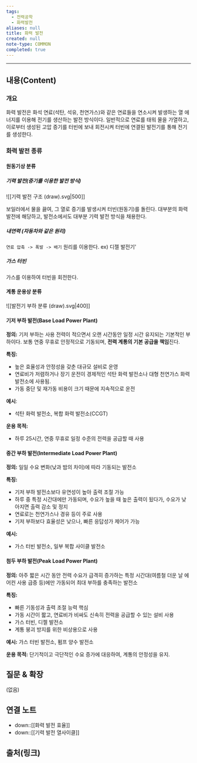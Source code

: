 ```yaml
---
tags:
  - 전력공학
  - 화력발전
aliases: null
title: 화력 발전
created: null
note-type: COMMON
completed: true
---
```


---

## 내용(Content)
### 개요

화력 발전은 화석 연료(석탄, 석유, 천연가스)와 같은 연료들을 연소시켜 발생하는 열 에너지를 이용해 전기를 생산하는 발전 방식이다. 일반적으로 연료를 태워 물을 가열하고, 이로부터 생성된 고압 증기를 터빈에 보내 회전시켜 터빈에 연결된 발전기를 통해 전기를 생성한다.

### 화력 발전 종류

#### 원동기상 분류

##### 기력 발전(증기를 이용한 발전 방식)

![[기력 발전 구조 (draw).svg|500]]

보일러에서 물을 끓여, 그 열로 증기를 발생시켜 터빈(원동기)를 돌린다. 대부분의 화력발전에 해당하고, 발전소에서도 대부분 기력 발전 방식을 채용한다.


##### 내연력 (자동차와 같은 원리)

`연료 압축 -> 폭발 -> 배기` 원리를 이용한다. ex) 디젤 발전기'


##### 가스 터빈

가스를 이용하여 터빈을 회전한다.

#### 계통 운용상 분류

![[발전기 부하 분류 (draw).svg|400]]

#### 기저 부하 발전(Base Load Power Plant)

**정의:**
기저 부하는 사용 전력이 적으면서 오랜 시간동안 일정 시간 유지되는 기본적인 부하이다. 보통 연중 무휴로 안정적으로 기동되며, **전력 계통의 기본 공급을 책임**진다.

**특징:**
- 높은 효율성과 안정성을 갖춘 대규모 설비로 운영
- 연료비가 저렴하거나 장기 운전이 경제적인 석탄 화력 발전소나 대형 천연가스 화력 발전소에 사용됨.
- 가동 중단 및 재가동 비용이 크기 때문에 지속적으로 운전

**예시**:
- 석탄 화력 발전소, 복합 화력 발전소(CCGT)

**운용 목적:**
- 하루 25시간, 연중 무휴로 일정 수준의 전력을 공급할 때 사용

#### 중간 부하 발전(Intermediate Load Power Plant)

**정의:**
일일 수요 변화(낮과 밤의 차이)에 따라 기동되는 발전소

**특징:**
- 기저 부하 발전소보다 유연성이 높아 출력 조절 가능
- 하루 중 특정 시간대에만 가동되며, 수요가 높을 때  높은 출력이 됬다가, 수요가 낮아지면 출력 감소 및 정지
- 연료로는 천연가스나 경유 등이 주로 사용
- 기저 부하보다 효율성은 낮으나, 빠른 응답성가 제어가 가능

**예시:**
- 가스 터빈 발전소, 일부 복합 사이클 발전소

#### 첨두 부하 발전(Peak Load Power Plant)

**정의:**
아주 짧은 시간 동안 전력 수요가 급격히 증가하는 특정 시간대(여름철 더운 날 에어컨 사용 급증 등)에만 가동되어 최대 부하를 충족하는 발전소

**특징:**
- 빠른 기동성과 출력 조절 능력 핵심
- 가동 시간이 짧고, 연료비가 비싸도 신속히 전력을 공급할 수 있는 설비 사용
- 가스 터빈, 디젤 발전소
- 계통 붕괴 방지를 위한 비상용으로 사용

**예시:**
가스 터빈 발전소, 펌프 양수 발전소

**운용 목적:**
단기적이고 극단적인 수요 증가에 대응하여, 계통의 안정성을 유지.


## 질문 & 확장

(없음)

## 연결 노트

- down::[[화력 발전 효율]]
- down::[[기력 발전 열사이클]]

## 출처(링크)





